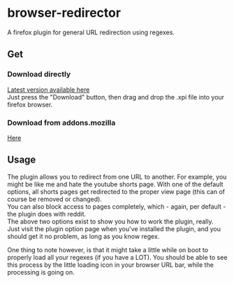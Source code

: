 # browser-redirector
A firefox plugin for general URL redirection using regexes.

## Get
### Download directly
[Latest version available here](release/redirector-0.1.0.xpi)  
Just press the "Download" button, then drag and drop the .xpi file into your firefox browser.

### Download from addons.mozilla
[Here](https://addons.mozilla.org/firefox/addon/namless-redirector/)

## Usage
The plugin allows you to redirect from one URL to another. For example, you might be like me and hate the youtube shorts page. With one of the default options, all shorts pages get redirected to the proper view page (this can of course be removed or changed).  
You can also block access to pages completely, which - again, per default - the plugin does with reddit.  
The above two options exist to show you how to work the plugin, really. Just visit the plugin option page when you've installed the plugin, and you should get it no problem, as long as you know regex.

One thing to note however, is that it might take a little while on boot to properly load all your regexes (if you have a LOT). You should be able to see this process by the little loading icon in your browser URL bar, while the processing is going on.